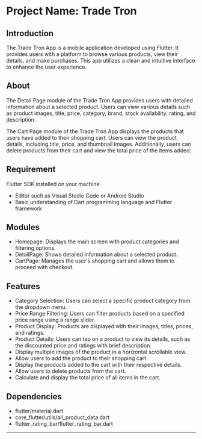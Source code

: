 # Project Name: Trade Tron

## Introduction

The Trade Tron App is a mobile application developed using Flutter. It provides users with a platform to browse various products, view their details, and make purchases. This app utilizes a clean and intuitive interface to enhance the user experience.

## About

The Detail Page module of the Trade Tron App provides users with detailed information about a selected product. Users can view various details such as product images, title, price, category, brand, stock availability, rating, and description.

The Cart Page module of the Trade Tron App displays the products that users have added to their shopping cart. Users can view the product details, including title, price, and thumbnail images. Additionally, users can delete products from their cart and view the total price of the items added.

## Requirement

Flutter SDK installed on your machine
* Editor such as Visual Studio Code or Android Studio
* Basic understanding of Dart programming language and Flutter framework

## Modules

* Homepage: Displays the main screen with product categories and filtering options.
* DetailPage: Shows detailed information about a selected product.
* CartPage: Manages the user's shopping cart and allows them to proceed with checkout.

## Features

* Category Selection: Users can select a specific product category from the dropdown menu.
* Price Range Filtering: Users can filter products based on a specified price range using a range slider.
* Product Display: Products are displayed with their images, titles, prices, and ratings.
* Product Details: Users can tap on a product to view its details, such as the discounted price and ratings with  brief description.
* Display multiple images of the product in a horizontal scrollable view.
* Allow users to add the product to their shopping cart.
* Display the products added to the cart with their respective details.
* Allow users to delete products from the cart.
* Calculate and display the total price of all items in the cart.

## Dependencies

* flutter/material.dart
* core_flutter/utils/all_product_data.dart 
* flutter_rating_bar/flutter_rating_bar.dart

---
